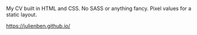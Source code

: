 My CV built in HTML and CSS. No SASS or anything fancy. Pixel values for a static layout.

https://julienben.github.io/
